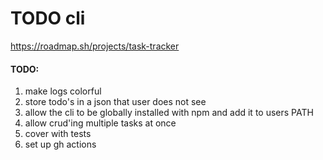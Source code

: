 # TODO cli
https://roadmap.sh/projects/task-tracker

#### TODO:
1. make logs colorful
1. store todo's in a json that user does not see
1. allow the cli to be globally installed with npm and add it to users PATH
1. allow crud'ing multiple tasks at once
1. cover with tests
1. set up gh actions